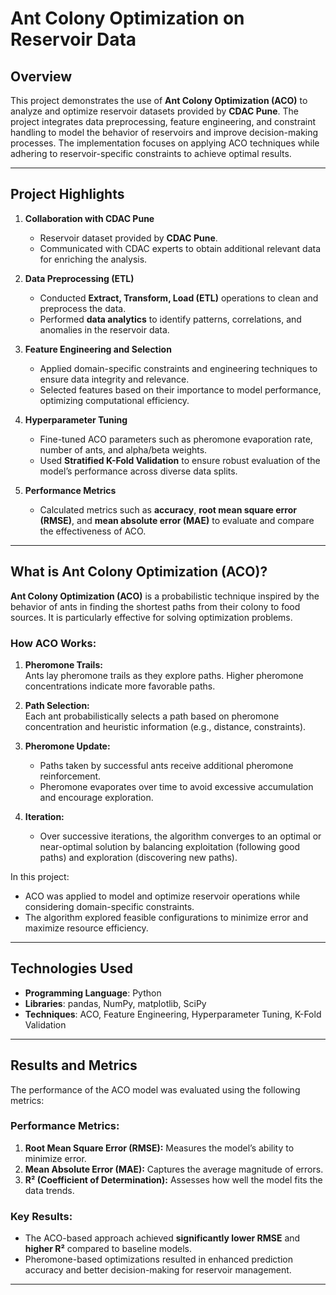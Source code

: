 # **Ant Colony Optimization on Reservoir Data**

## **Overview**  
This project demonstrates the use of **Ant Colony Optimization (ACO)** to analyze and optimize reservoir datasets provided by **CDAC Pune**. The project integrates data preprocessing, feature engineering, and constraint handling to model the behavior of reservoirs and improve decision-making processes. The implementation focuses on applying ACO techniques while adhering to reservoir-specific constraints to achieve optimal results.

---

## **Project Highlights**  
1. **Collaboration with CDAC Pune**  
   - Reservoir dataset provided by **CDAC Pune**.  
   - Communicated with CDAC experts to obtain additional relevant data for enriching the analysis.  

2. **Data Preprocessing (ETL)**  
   - Conducted **Extract, Transform, Load (ETL)** operations to clean and preprocess the data.  
   - Performed **data analytics** to identify patterns, correlations, and anomalies in the reservoir data.  

3. **Feature Engineering and Selection**  
   - Applied domain-specific constraints and engineering techniques to ensure data integrity and relevance.  
   - Selected features based on their importance to model performance, optimizing computational efficiency.  

4. **Hyperparameter Tuning**  
   - Fine-tuned ACO parameters such as pheromone evaporation rate, number of ants, and alpha/beta weights.  
   - Used **Stratified K-Fold Validation** to ensure robust evaluation of the model’s performance across diverse data splits.  

5. **Performance Metrics**  
   - Calculated metrics such as **accuracy**, **root mean square error (RMSE)**, and **mean absolute error (MAE)** to evaluate and compare the effectiveness of ACO.  

---

## **What is Ant Colony Optimization (ACO)?**  
**Ant Colony Optimization (ACO)** is a probabilistic technique inspired by the behavior of ants in finding the shortest paths from their colony to food sources. It is particularly effective for solving optimization problems.

### **How ACO Works:**  
1. **Pheromone Trails:**  
   Ants lay pheromone trails as they explore paths. Higher pheromone concentrations indicate more favorable paths.  

2. **Path Selection:**  
   Each ant probabilistically selects a path based on pheromone concentration and heuristic information (e.g., distance, constraints).  

3. **Pheromone Update:**  
   - Paths taken by successful ants receive additional pheromone reinforcement.  
   - Pheromone evaporates over time to avoid excessive accumulation and encourage exploration.  

4. **Iteration:**  
   - Over successive iterations, the algorithm converges to an optimal or near-optimal solution by balancing exploitation (following good paths) and exploration (discovering new paths).  

In this project:  
- ACO was applied to model and optimize reservoir operations while considering domain-specific constraints.  
- The algorithm explored feasible configurations to minimize error and maximize resource efficiency.

---

## **Technologies Used**  
- **Programming Language**: Python  
- **Libraries**: pandas, NumPy, matplotlib, SciPy  
- **Techniques**: ACO, Feature Engineering, Hyperparameter Tuning, K-Fold Validation  

---

## **Results and Metrics**  
The performance of the ACO model was evaluated using the following metrics:  

### **Performance Metrics:**  
1. **Root Mean Square Error (RMSE):** Measures the model’s ability to minimize error.  
2. **Mean Absolute Error (MAE):** Captures the average magnitude of errors.  
3. **R² (Coefficient of Determination):** Assesses how well the model fits the data trends.  

### **Key Results:**  
- The ACO-based approach achieved **significantly lower RMSE** and **higher R²** compared to baseline models.  
- Pheromone-based optimizations resulted in enhanced prediction accuracy and better decision-making for reservoir management.

---


